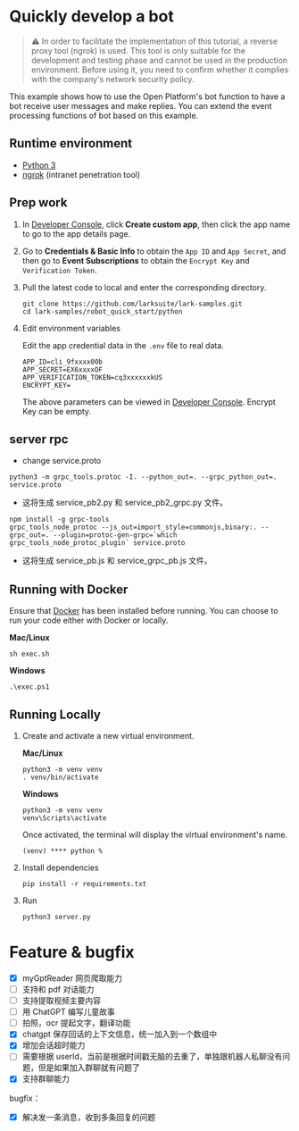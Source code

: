 # Quickly develop a bot

> ⚠️ In order to facilitate the implementation of this tutorial, a reverse proxy tool (ngrok) is used. This tool is only suitable for the development and testing phase and cannot be used in the production environment. Before using it, you need to confirm whether it complies with the company's network security policy.

This example shows how to use the Open Platform's bot function to have a bot receive user messages and make replies. You
can extend the event processing functions of bot based on this example.

## Runtime environment

- [Python 3](https://www.python.org/)
- [ngrok](https://ngrok.com/download) (intranet penetration tool)

## Prep work

1. In [Developer Console](https://open.feishu.cn/app/), click **Create custom app**, then click the app name to go to
   the app details page.
2. Go to **Credentials & Basic Info** to obtain the `App ID` and `App Secret`, and then go to **Event Subscriptions** to
   obtain the
   `Encrypt Key` and `Verification Token`.
3. Pull the latest code to local and enter the corresponding directory.

   ```
   git clone https://github.com/larksuite/lark-samples.git
   cd lark-samples/robot_quick_start/python
   ```

4. Edit environment variables

   Edit the app credential data in the `.env` file to real data.

   ```
   APP_ID=cli_9fxxxx00b
   APP_SECRET=EX6xxxxOF
   APP_VERIFICATION_TOKEN=cq3xxxxxxkUS
   ENCRYPT_KEY=
   ```

   The above parameters can be viewed in [Developer Console](https://open.feishu.cn/app/). Encrypt Key can be empty.

## server rpc

- change service.proto

```
python3 -m grpc_tools.protoc -I. --python_out=. --grpc_python_out=. service.proto
```

- 这将生成 service_pb2.py 和 service_pb2_grpc.py 文件。

```
npm install -g grpc-tools
grpc_tools_node_protoc --js_out=import_style=commonjs,binary:. --grpc_out=. --plugin=protoc-gen-grpc=`which grpc_tools_node_protoc_plugin` service.proto
```

- 这将生成 service_pb.js 和 service_grpc_pb.js 文件。

## Running with Docker

Ensure that [Docker](https://www.docker.com/) has been installed before running. You can choose to run your code either
with Docker or locally.

**Mac/Linux**

```
sh exec.sh
```

**Windows**

```
.\exec.ps1
```

## Running Locally

1. Create and activate a new virtual environment.

   **Mac/Linux**

   ```
   python3 -m venv venv
   . venv/bin/activate
   ```

   **Windows**

   ```
   python3 -m venv venv
   venv\Scripts\activate
   ```

   Once activated, the terminal will display the virtual environment's name.

   ```
   (venv) **** python %
   ```

2. Install dependencies

   ```
   pip install -r requirements.txt
   ```

3. Run

   ```
   python3 server.py
   ```

# Feature & bugfix

- [x] myGptReader 网页爬取能力
- [ ] 支持和 pdf 对话能力
- [ ] 支持提取视频主要内容
- [ ] 用 ChatGPT 编写儿童故事
- [ ] 拍照，ocr 提起文字，翻译功能
- [x] chatgpt 保存回话的上下文信息，统一加入到一个数组中
- [x] 增加会话超时能力
- [ ] 需要根据 userId，当前是根据时间戳无脑的去重了，单独跟机器人私聊没有问题，但是如果加入群聊就有问题了
- [x] 支持群聊能力

bugfix：

- [x] 解决发一条消息，收到多条回复的问题
